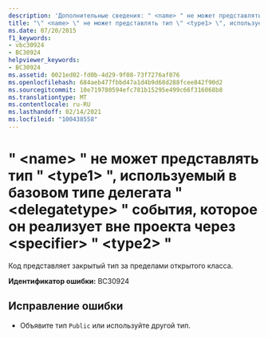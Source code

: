 ```yaml
---
description: 'Дополнительные сведения: " <name> " не может представлять тип " <type1> ", используемый в базовом типе делегата " <delegatetype> " события, которое он реализует вне проекта через <specifier> " <type2> "'
title: "\" <name> \" не может представлять тип \" <type1> \", используемый в базовом типе делегата \" <delegatetype> \" события, которое он реализует вне проекта через <specifier> \" <type2> \""
ms.date: 07/20/2015
f1_keywords:
- vbc30924
- BC30924
helpviewer_keywords:
- BC30924
ms.assetid: 0021ed02-fd0b-4d29-9f08-73f7276af076
ms.openlocfilehash: 684aeb477fbbd47a1d4b9d68d288fcee842f90d2
ms.sourcegitcommit: 10e719780594efc781b15295e499c66f316068b8
ms.translationtype: MT
ms.contentlocale: ru-RU
ms.lasthandoff: 02/14/2021
ms.locfileid: "100438558"
---
```

# <a name="name-cannot-expose-type-type1-used-in-the-underlying-delegate-type-delegatetype-of-the-event-it-is-implementing-outside-the-project-through-specifier-type2"></a>" \<name> " не может представлять тип " \<type1> ", используемый в базовом типе делегата " \<delegatetype> " события, которое он реализует вне проекта через \<specifier> " \<type2> "

Код представляет закрытый тип за пределами открытого класса.  
  
 **Идентификатор ошибки:** BC30924  
  
## <a name="to-correct-this-error"></a>Исправление ошибки  
  
- Объявите тип `Public` или используйте другой тип.
